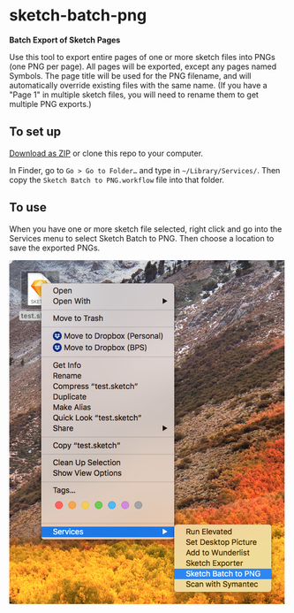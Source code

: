 # sketch-batch-png

**Batch Export of Sketch Pages**

Use this tool to export entire pages of one or more sketch files into PNGs (one PNG per page).
All pages will be exported, except any pages named Symbols. The page title will be used for the PNG filename, and will automatically override existing files with the same name. (If you have a "Page 1" in multiple sketch files, you will need to rename them to get multiple PNG exports.)

## To set up

[Download as ZIP](archive/master.zip) or clone this repo to your computer.

In Finder, go to `Go > Go to Folder…` and type in `~/Library/Services/`. Then copy the `Sketch Batch to PNG.workflow` file into that folder.

## To use

When you have one or more sketch file selected, right click and go into the Services menu to select Sketch Batch to PNG. Then choose a location to save the exported PNGs.

![Usage screenshot](readme.png)
